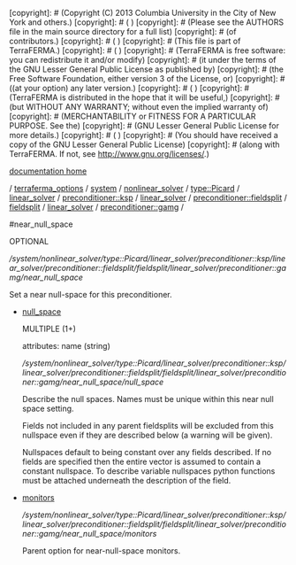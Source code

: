 [copyright]: # (Copyright (C) 2013 Columbia University in the City of New York and others.)
[copyright]: # ( )
[copyright]: # (Please see the AUTHORS file in the main source directory for a full list)
[copyright]: # (of contributors.)
[copyright]: # ( )
[copyright]: # (This file is part of TerraFERMA.)
[copyright]: # ( )
[copyright]: # (TerraFERMA is free software: you can redistribute it and/or modify)
[copyright]: # (it under the terms of the GNU Lesser General Public License as published by)
[copyright]: # (the Free Software Foundation, either version 3 of the License, or)
[copyright]: # ((at your option) any later version.)
[copyright]: # ( )
[copyright]: # (TerraFERMA is distributed in the hope that it will be useful,)
[copyright]: # (but WITHOUT ANY WARRANTY; without even the implied warranty of)
[copyright]: # (MERCHANTABILITY or FITNESS FOR A PARTICULAR PURPOSE. See the)
[copyright]: # (GNU Lesser General Public License for more details.)
[copyright]: # ( )
[copyright]: # (You should have received a copy of the GNU Lesser General Public License)
[copyright]: # (along with TerraFERMA. If not, see <http://www.gnu.org/licenses/>.)

[documentation home](Documentation)

/ [terraferma_options](../../../../../../../../../../../terraferma_options.md) / [system](../../../../../../../../../../system.md) / [nonlinear_solver](../../../../../../../../../nonlinear_solver.md) / [type::Picard](../../../../../../../../type__Picard.md) / [linear_solver](../../../../../../../linear_solver.md) / [preconditioner::ksp](../../../../../../preconditioner__ksp.md) / [linear_solver](../../../../../linear_solver.md) / [preconditioner::fieldsplit](../../../../preconditioner__fieldsplit.md) / [fieldsplit](../../../fieldsplit.md) / [linear_solver](../../linear_solver.md) / [preconditioner::gamg](../preconditioner__gamg.md) /

#near_null_space

OPTIONAL 

*/system/nonlinear_solver/type::Picard/linear_solver/preconditioner::ksp/linear_solver/preconditioner::fieldsplit/fieldsplit/linear_solver/preconditioner::gamg/near_null_space*

Set a near null-space for this preconditioner.

* [null_space](near_null_space/null_space.md "child")

    MULTIPLE (1+) 

    attributes: name (string) 

    */system/nonlinear_solver/type::Picard/linear_solver/preconditioner::ksp/linear_solver/preconditioner::fieldsplit/fieldsplit/linear_solver/preconditioner::gamg/near_null_space/null_space*

    Describe the null spaces.  Names must be unique within this near null space setting.
    
    Fields not included in any parent fieldsplits will be excluded from this nullspace 
    even if they are described below (a warning will be given).
    
    Nullspaces default to being constant over any fields described.  If no fields are specified
    then the entire vector is assumed to contain a constant nullspace.  To describe variable
    nullspaces python functions must be attached underneath the description of the field.

* [monitors](near_null_space/monitors.md "child")

    */system/nonlinear_solver/type::Picard/linear_solver/preconditioner::ksp/linear_solver/preconditioner::fieldsplit/fieldsplit/linear_solver/preconditioner::gamg/near_null_space/monitors*

    Parent option for near-null-space monitors.

[autogenerated]: # (This file was automatically generated from the schema file:/home/cwilson/repos/github/TerraFERMA/TerraFERMA/buckettools/schemas/solvers.rng.)

